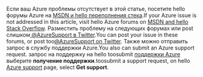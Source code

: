 <span data-ttu-id="f7328-101">Если ваш Azure проблемы отсутствует в этой статье, посетите hello форумы Azure на [MSDN и hello переполнения стека](https://azure.microsoft.com/support/forums/).</span><span class="sxs-lookup"><span data-stu-id="f7328-101">If your Azure issue is not addressed in this article, visit hello Azure forums on [MSDN and hello Stack Overflow](https://azure.microsoft.com/support/forums/).</span></span> <span data-ttu-id="f7328-102">Разместить проблему на следующих форумах или post слишком[ @AzureSupport в Twitter](https://twitter.com/AzureSupport).</span><span class="sxs-lookup"><span data-stu-id="f7328-102">You can post your issue in these forums, or post too[@AzureSupport on Twitter](https://twitter.com/AzureSupport).</span></span> <span data-ttu-id="f7328-103">Также можно отправить запрос в службу поддержки Azure.</span><span class="sxs-lookup"><span data-stu-id="f7328-103">You also can submit an Azure support request.</span></span> <span data-ttu-id="f7328-104">запрос на поддержку на hello toosubmit [поддержки Azure](https://azure.microsoft.com/support/options/) выберите **получение поддержки**.</span><span class="sxs-lookup"><span data-stu-id="f7328-104">toosubmit a support request, on hello [Azure support](https://azure.microsoft.com/support/options/) page, select **Get support**.</span></span>

